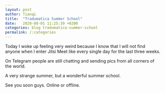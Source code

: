 ```yaml
---
layout: post
author: Tianqi
title:  "Tradumatica Summer School"
date:   2020-08-01 11:25:39 +0200
categories: blog tradumatica-summer-school
permalink: /:categories
---
```

Today I woke up feeling very weird because I know that I will not find anyone when I enter Jitsi Meet like every single day for the last three weeks.

On Telegram people are still chatting and sending pics from all corners of the world.

A very strange summer, but a wonderful summer school.

See you soon guys. Online or offline.